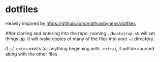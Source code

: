dotfiles
========

Heavily inspired by https://github.com/mathiasbynens/dotfiles

After cloning and entering into the repo, running `./bootstrap.sh` will set things up.  It will make copies of many of the files into your `~/` directory.

If `~/.extra` exists (or anything beginning with `.extra`), it will be sourced along with the other files.
